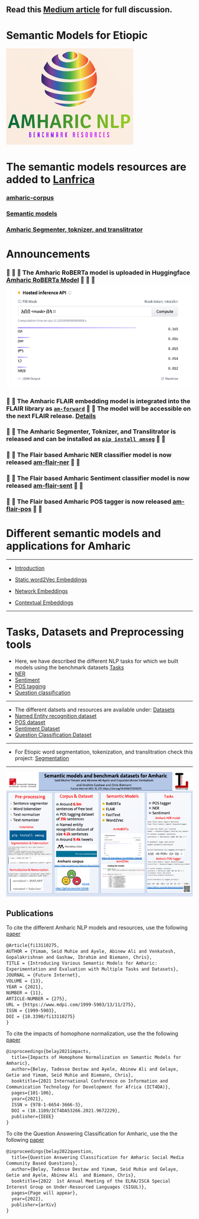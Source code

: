 ## Read this [Medium article](https://medium.com/@seidymam/introducing-various-semantic-models-for-amharic-experimentation-and-evaluation-with-multiple-tasks-ef5c8ed063bc) for full discussion.
# Semantic Models for Etiopic
 [![](logo.png)](https://github.com/uhh-lt/amharicmodels/)
 
 # The semantic models resources are added to [Lanfrica](https://lanfrica.com/)
 ### [amharic-corpus](https://lanfrica.com/record/amharic-corpus)
 ### [Semantic models](https://lanfrica.com/record/semantic-models-for-amharic)
### [Amharic Segmenter, toknizer, and translitrator](https://lanfrica.com/record/amharic-segmenter-and-tokenizer)

# Announcements 

###  :tada: :tada:  :tada: The Amharic RoBERTa model is uploaded in Huggingface [Amharic RoBERTa Model](https://huggingface.co/uhhlt/am-roberta) :tada: :tada: :tada:  [![](images/am-roberta.png)](https://huggingface.co/uhhlt/am-roberta)

###  :tada: :tada:  The Amharic FLAIR embedding model is integrated into the FLAIR library as [`am-forward`](https://github.com/flairNLP/flair/pull/2497) :tada: :tada:  The model will be accessible on the next FLAIR release. [Details](https://github.com/flairNLP/flair/blob/master/resources/docs/embeddings/FLAIR_EMBEDDINGS.md)

###  :tada: :tada:  The Amharic Segmenter, Toknizer, and Translitrator  is released and can be installed as [`pip install amseg`](https://pypi.org/project/amseg/) :tada: :tada: 

###  :tada: :tada:  The Flair based Amharic NER classifier model is now released [am-flair-ner](https://github.com/uhh-lt/amharicmodels/wiki/NLP-Tasks#ner) :tada: :tada: 

###  :tada: :tada:  The Flair based Amharic Sentiment classifier model is now released [am-flair-sent](https://github.com/uhh-lt/amharicmodels/wiki/NLP-Tasks#sentiment) :tada: :tada: 

###  :tada: :tada:  The Flair based Amharic POS tagger is now released [am-flair-pos](https://github.com/uhh-lt/amharicmodels/wiki/NLP-Tasks#pos-tagging) :tada: :tada: 



# Different semantic models and applications for Amharic
----
* [Introduction](https://github.com/uhh-lt/amharicmodels/wiki/home) 

* [Static word2Vec Embeddings](https://github.com/uhh-lt/amharicmodels/wiki/Static-Models)

* [Network Embeddings](https://github.com/uhh-lt/amharicmodels/wiki/Network-Embedding)

* [Contextual Embeddings](https://github.com/uhh-lt/amharicmodels/wiki/contextual)


----
# Tasks, Datasets and Preprocessing tools
* Here, we have described the different NLP tasks for which we built models using the benchmark datasets [Tasks](https://github.com/uhh-lt/amharicmodels/wiki/NLP-Tasks)
* [NER](https://github.com/uhh-lt/amharicmodels/wiki/NLP-Tasks#ner)
* [Sentiment](https://github.com/uhh-lt/amharicmodels/wiki/NLP-Tasks#sentiment)
* [POS tagging](https://github.com/uhh-lt/amharicmodels/wiki/NLP-Tasks#pos-tagging)
* [Question classification](https://github.com/uhh-lt/amharicmodels/wiki/NLP-Tasks#question-classification)
----
* The different datsets and resources are available under: [Datasets](https://github.com/uhh-lt/amharicmodels/wiki/Datasets)
* [Named Entity recognition dataset](https://github.com/uhh-lt/amharicmodels/wiki/Datasets#named-entity-recognition)
* [POS dataset](https://github.com/uhh-lt/amharicmodels/wiki/Datasets#named-entity-recognition)
* [Sentiment Dataset](https://github.com/uhh-lt/amharicmodels/wiki/Datasets#named-entity-recognition)
* [Question Classification Dataset](https://github.com/uhh-lt/amharicmodels/wiki/Datasets#amharic-question-classification)
---

* For Etiopic word segmentation, tokenization, and translitration check this project: [Segmentation](https://github.com/uhh-lt/amharicprocessor)
----

[![](./images/semantic_models_Amharic_poster.png)](https://medium.com/@seidymam/introducing-various-semantic-models-for-amharic-experimentation-and-evaluation-with-multiple-tasks-ef5c8ed063bc)

## Publications

To cite the different Amharic NLP models and resources, use the following [paper](https://www.mdpi.com/1999-5903/13/11/275)

```
@Article{fi13110275,
AUTHOR = {Yimam, Seid Muhie and Ayele, Abinew Ali and Venkatesh, Gopalakrishnan and Gashaw, Ibrahim and Biemann, Chris},
TITLE = {Introducing Various Semantic Models for Amharic: Experimentation and Evaluation with Multiple Tasks and Datasets},
JOURNAL = {Future Internet},
VOLUME = {13},
YEAR = {2021},
NUMBER = {11},
ARTICLE-NUMBER = {275},
URL = {https://www.mdpi.com/1999-5903/13/11/275},
ISSN = {1999-5903},
DOI = {10.3390/fi13110275}
}

```


To cite the impacts of homophone normalization, use the the following [paper](https://www.inf.uni-hamburg.de/en/inst/ab/lt/publications/2021-belayetal-ict4da-amharicnorm.pdf)

```
@inproceedings{belay2021impacts,
  title={Impacts of Homophone Normalization on Semantic Models for Amharic},
  author={Belay, Tadesse Destaw and Ayele, Abinew Ali and Gelaye, Getie and Yimam, Seid Muhie and Biemann, Chris},
  booktitle={2021 International Conference on Information and Communication Technology for Development for Africa (ICT4DA)},
  pages={101-106},
  year={2021},
  ISSN = {978-1-6654-3666-3},
  DOI = (10.1109/ICT4DA53266.2021.9672229},
  publisher={IEEE}
}

```

To cite the Question Answering Classification for Amharic, use the the following [paper](https://www.inf.uni-hamburg.de/en/inst/ab/lt/publications/belay2022question.pdf)

```
@inproceedings{belay2022question,
  title={Question Answering Classification for Amharic Social Media Community Based Questions},
  author={Belay, Tadesse Destaw and Yimam, Seid Muhie and Gelaye, Getie and Ayele, Abinew Ali  and Biemann, Chris},
  booktitle={2022  1st Annual Meeting of the ELRA/ISCA Special Interest Group on Under-Resourced Languages (SIGUL)},
  pages={Page will appear},
  year={2022},
  publisher={arXiv}
}

```
